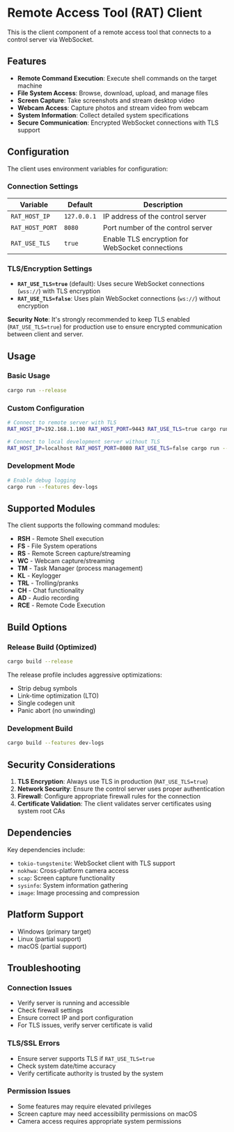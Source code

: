 # Remote Access Tool (RAT) Client

This is the client component of a remote access tool that connects to a control server via WebSocket.

## Features

- **Remote Command Execution**: Execute shell commands on the target machine
- **File System Access**: Browse, download, upload, and manage files
- **Screen Capture**: Take screenshots and stream desktop video
- **Webcam Access**: Capture photos and stream video from webcam
- **System Information**: Collect detailed system specifications
- **Secure Communication**: Encrypted WebSocket connections with TLS support

## Configuration

The client uses environment variables for configuration:

### Connection Settings

| Variable | Default | Description |
|----------|---------|-------------|
| `RAT_HOST_IP` | `127.0.0.1` | IP address of the control server |
| `RAT_HOST_PORT` | `8080` | Port number of the control server |
| `RAT_USE_TLS` | `true` | Enable TLS encryption for WebSocket connections |

### TLS/Encryption Settings

- **`RAT_USE_TLS=true`** (default): Uses secure WebSocket connections (`wss://`) with TLS encryption
- **`RAT_USE_TLS=false`**: Uses plain WebSocket connections (`ws://`) without encryption

**Security Note**: It's strongly recommended to keep TLS enabled (`RAT_USE_TLS=true`) for production use to ensure encrypted communication between client and server.

## Usage

### Basic Usage
```bash
cargo run --release
```

### Custom Configuration
```bash
# Connect to remote server with TLS
RAT_HOST_IP=192.168.1.100 RAT_HOST_PORT=9443 RAT_USE_TLS=true cargo run --release

# Connect to local development server without TLS
RAT_HOST_IP=localhost RAT_HOST_PORT=8080 RAT_USE_TLS=false cargo run --release
```

### Development Mode
```bash
# Enable debug logging
cargo run --features dev-logs
```

## Supported Modules

The client supports the following command modules:

- **RSH** - Remote Shell execution
- **FS** - File System operations
- **RS** - Remote Screen capture/streaming
- **WC** - Webcam capture/streaming
- **TM** - Task Manager (process management)
- **KL** - Keylogger
- **TRL** - Trolling/pranks
- **CH** - Chat functionality
- **AD** - Audio recording
- **RCE** - Remote Code Execution

## Build Options

### Release Build (Optimized)
```bash
cargo build --release
```

The release profile includes aggressive optimizations:
- Strip debug symbols
- Link-time optimization (LTO)
- Single codegen unit
- Panic abort (no unwinding)

### Development Build
```bash
cargo build --features dev-logs
```

## Security Considerations

1. **TLS Encryption**: Always use TLS in production (`RAT_USE_TLS=true`)
2. **Network Security**: Ensure the control server uses proper authentication
3. **Firewall**: Configure appropriate firewall rules for the connection
4. **Certificate Validation**: The client validates server certificates using system root CAs

## Dependencies

Key dependencies include:
- `tokio-tungstenite`: WebSocket client with TLS support
- `nokhwa`: Cross-platform camera access
- `scap`: Screen capture functionality
- `sysinfo`: System information gathering
- `image`: Image processing and compression

## Platform Support

- Windows (primary target)
- Linux (partial support)
- macOS (partial support)

## Troubleshooting

### Connection Issues
- Verify server is running and accessible
- Check firewall settings
- Ensure correct IP and port configuration
- For TLS issues, verify server certificate is valid

### TLS/SSL Errors
- Ensure server supports TLS if `RAT_USE_TLS=true`
- Check system date/time accuracy
- Verify certificate authority is trusted by the system

### Permission Issues
- Some features may require elevated privileges
- Screen capture may need accessibility permissions on macOS
- Camera access requires appropriate system permissions